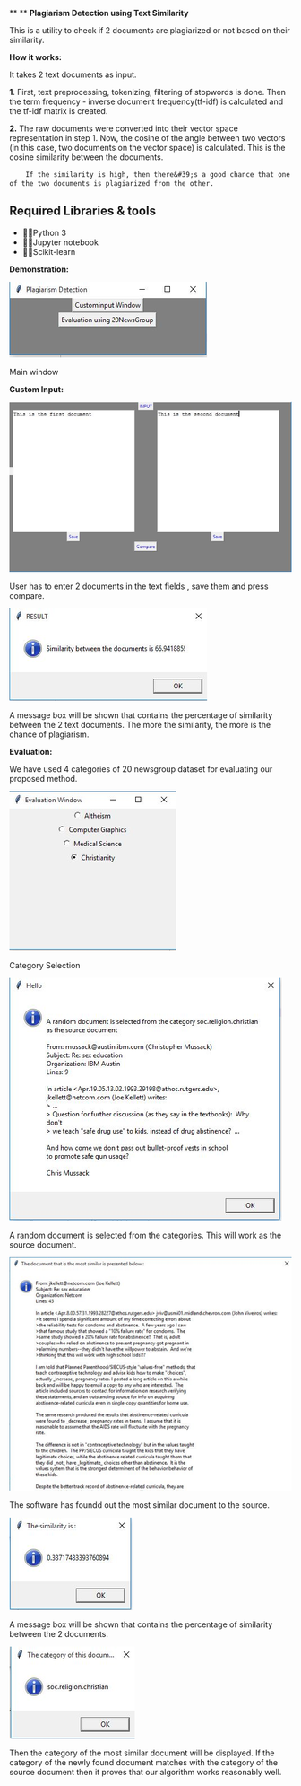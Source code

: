 **               **  **Plagiarism Detection using Text Similarity**

This is a utility to check if 2 documents are plagiarized or not based on their similarity.

**How it works:**

It takes 2 text documents as input.

**1**. First, text preprocessing, tokenizing, filtering of stopwords is done. Then  the term frequency - inverse document frequency(tf-idf) is calculated and the tf-idf matrix  is created.

**2.** The raw documents were converted into their vector space representation in step 1. Now, the cosine of the angle between two vectors (in this case, two documents on the vector space) is calculated. This is the cosine similarity between the documents.

        If the similarity is high, then there&#39;s a good chance that one of the two documents is plagiarized from the other.

## **Required Libraries &amp; tools**

- Python 3
- Jupyter notebook
- Scikit-learn

**Demonstration:**

 ![main_window](/images/main_window.png?raw=true "Main Window")

Main window

**Custom Input:**

 ![custom_input](/images/custom_input.png?raw=true "Custom Input")

User has to enter 2 documents in the text fields , save them and press compare.

 ![custom_result](/images/custom_result.png?raw=true "Custom Result")

A message box will be shown that contains the percentage of similarity between the 2 text documents. The more the similarity, the more is the chance of plagiarism.



**Evaluation:**

We have used 4 categories of 20 newsgroup dataset for evaluating our proposed method.

 ![evaluation_window](/images/evaluation_window.png?raw=true "Evaluation Window")

Category Selection

 ![category_selection](/images/category_selection.png?raw=true "Random Source")

A random document is selected from the categories. This will work as the source document.

 ![similar_doc](/images/similar_doc.png?raw=true "Most Similar Document")

The software has foundd out the most similar document to the source.

 ![eval_similarity](/images/eval_similarity.png?raw=true "")

A message box will be shown that contains the percentage of similarity between the 2 documents.

 ![eval_category](/images/eval_category.png?raw=true)

Then the category of the most similar document will be displayed. If the category of the newly found document matches with the category of the source document then it proves that our algorithm works reasonably well.
